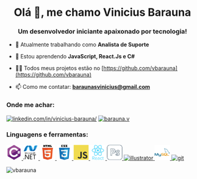 <h1 align="center">Olá 👋, me chamo Vinicius Barauna</h1>
<h3 align="center">Um desenvolvedor iniciante apaixonado por tecnologia!</h3>

- 🔭 Atualmente trabalhando como **Analista de Suporte**

- 🌱 Estou aprendendo **JavaScript, React.Js e C#**

- 👨‍💻 Todos meus projetos estão no [https://github.com/vbarauna](https://github.com/vbarauna)

- 📫 Como me contatar: **baraunasvinicius@gmail.com**

<h3 align="left">Onde me achar:</h3>
<p align="left">
<a href="https://linkedin.com/in/vinicius-barauna/" target="blank"><img align="center" src="https://cdn.jsdelivr.net/npm/simple-icons@3.0.1/icons/linkedin.svg" alt="linkedin.com/in/vinicius-barauna/" height="30" width="40" /></a>
<a href="https://instagram.com/barauna.v" target="blank"><img align="center" src="https://cdn.jsdelivr.net/npm/simple-icons@3.0.1/icons/instagram.svg" alt="barauna.v" height="30" width="40" /></a>
</p>

<h3 align="left">Linguagens e ferramentas:</h3>
<p align="left"> </a> <a href="https://www.w3schools.com/cs/" target="_blank"> <img src="https://raw.githubusercontent.com/devicons/devicon/master/icons/csharp/csharp-original.svg" alt="csharp" width="40" height="40"/> </a> <a href="https://dotnet.microsoft.com/" target="_blank"> <img src="https://raw.githubusercontent.com/devicons/devicon/master/icons/dot-net/dot-net-original-wordmark.svg" alt="dotnet" width="40" height="40"/> </a> <a href="https://www.w3.org/html/" target="_blank"> <img src="https://raw.githubusercontent.com/devicons/devicon/master/icons/html5/html5-original-wordmark.svg" alt="html5" width="40" height="40"/> </a> <a href="https://www.w3schools.com/css/" target="_blank"> <img src="https://raw.githubusercontent.com/devicons/devicon/master/icons/css3/css3-original-wordmark.svg" alt="css3" width="40" height="40"/> </a> <a href="https://developer.mozilla.org/en-US/docs/Web/JavaScript" target="_blank"> <img src="https://raw.githubusercontent.com/devicons/devicon/master/icons/javascript/javascript-original.svg" alt="javascript" width="40" height="40"/> </a> 
<a href="https://reactjs.org/" target="_blank"> <img src="https://raw.githubusercontent.com/devicons/devicon/master/icons/react/react-original-wordmark.svg" alt="react" width="40" height="40"/> </a>  <a href="https://www.photoshop.com/en" target="_blank"> <img src="https://raw.githubusercontent.com/devicons/devicon/master/icons/photoshop/photoshop-line.svg" alt="photoshop" width="40" height="40"/> </a> <a href="https://www.adobe.com/in/products/illustrator.html" target="_blank"> <img src="https://www.vectorlogo.zone/logos/adobe_illustrator/adobe_illustrator-icon.svg" alt="illustrator" width="40" height="40"/> </a> <a href="https://www.mysql.com/" target="_blank"> <img src="https://raw.githubusercontent.com/devicons/devicon/master/icons/mysql/mysql-original-wordmark.svg" alt="mysql" width="40" height="40"/> </a>
<a href="https://git-scm.com/" target="_blank"> <img src="https://www.vectorlogo.zone/logos/git-scm/git-scm-icon.svg" alt="git" width="40" height="40"/> </a> 

<p><img align="center" src="https://github-readme-stats.vercel.app/api/top-langs?username=vbarauna&show_icons=true&locale=en&layout=compact" alt="vbarauna" /></p>
